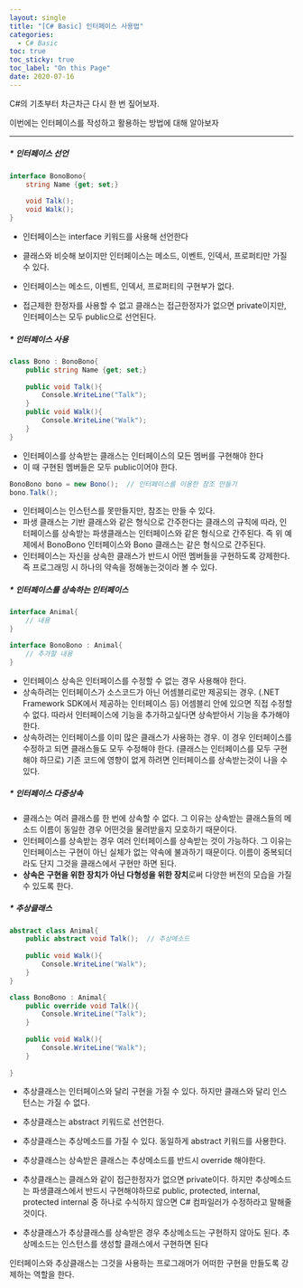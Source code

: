 ```yaml
---
layout: single
title: "[C# Basic] 인터페이스 사용법"
categories:
  - C# Basic
toc: true
toc_sticky: true
toc_label: "On this Page"
date: 2020-07-16
---
```




C#의 기초부터 차근차근 다시 한 번 짚어보자.  

이번에는 인터페이스를 작성하고 활용하는 방법에 대해 알아보자

-----

##### * 인터페이스 선언

```c#
interface BonoBono{
    string Name {get; set;}
    
    void Talk();
    void Walk();
}
```

- 인터페이스는 interface 키워드를 사용해 선언한다
- 클래스와 비슷해 보이지만 인터페이스는 메소드, 이벤트, 인덱서, 프로퍼티만 가질 수 있다.
- 인터페이스는 메소드, 이벤트, 인덱서, 프로퍼티의 구현부가 없다.

- 접근제한 한정자를 사용할 수 없고 클래스는 접근한정자가 없으면 private이지만, 인터페이스는 모두 public으로 선언된다.



##### * 인터페이스 사용

```c#
class Bono : BonoBono{
    public string Name {get; set;}
    
    public void Talk(){
        Console.WriteLine("Talk");
    }
    public void Walk(){
        Console.WriteLine("Walk");
    }
}
```

- 인터페이스를 상속받는 클래스는 인터페이스의 모든 멤버를 구현해야 한다
- 이 때 구현된 멤버들은 모두 public이어야 한다.

```c#
BonoBono bono = new Bono();  // 인터페이스를 이용한 참조 만들기
bono.Talk();
```

- 인터페이스는 인스턴스를 못만들지만, 참조는 만들 수 있다.
- 파생 클래스는 기반 클래스와 같은 형식으로 간주한다는 클래스의 규칙에 따라, 인터페이스를 상속받는 파생클래스는 인터페이스와 같은 형식으로 간주된다.  즉 위 예제에서 BonoBono 인터페이스와 Bono 클래스는 같은 형식으로 간주된다.
- 인터페이스는 자신을 상속한 클래스가 반드시 어떤 멤버들을 구현하도록 강제한다.  즉 프로그래밍 시 하나의 약속을 정해놓는것이라 볼 수 있다.



##### * 인터페이스를 상속하는 인터페이스

```c#
interface Animal{
    // 내용
}

interface BonoBono : Animal{
    // 추가할 내용
}
```

- 인터페이스 상속은 인터페이스를 수정할 수 없는 경우 사용해야 한다.
- 상속하려는 인터페이스가 소스코드가 아닌 어셈블리로만 제공되는 경우. (.NET Framework SDK에서 제공하는 인터페이스 등)   어셈블리 안에 있으면 직접 수정할 수 없다.  따라서 인터페이스에 기능을 추가하고싶다면 상속받아서 기능을 추가해야 한다.
- 상속하려는 인터페이스를 이미 많은 클래스가 사용하는 경우.  이 경우 인터페이스를 수정하고 되면 클래스들도 모두 수정해야 한다.  (클래스는 인터페이스를 모두 구현해야 하므로)  기존 코드에 영향이 없게 하려면 인터페이스를 상속받는것이 나을 수 있다.



##### * 인터페이스 다중상속

- 클래스는 여러 클래스를 한 번에 상속할 수 없다.  그 이유는 상속받는 클래스들의 메소드 이름이 동일한 경우 어떤것을 물려받을지 모호하기 때문이다.
- 인터페이스를 상속받는 경우 여러 인터페이스를 상속받는 것이 가능하다.  그 이유는 인터페이스는 구현이 아닌 실체가 없는 약속에 불과하기 때문이다.  이름이 중복되더라도 단지 그것을 클래스에서 구현만 하면 된다.
- **상속은 구현을 위한 장치가 아닌 다형성을 위한 장치**로써 다양한 버전의 모습을 가질 수 있도록 한다.



##### * 추상클래스

```c#
abstract class Animal{
    public abstract void Talk();  // 추상메소드
    
    public void Walk(){
        Console.WriteLine("Walk");
    }
}

class BonoBono : Animal{
    public override void Talk(){
        Console.WriteLine("Talk");
    }
    
    public void Walk(){
        Console.WriteLine("Walk");
    }
    
}
```

- 추상클래스는 인터페이스와 달리 구현을 가질 수 있다.  하지만 클래스와 달리 인스턴스는 가질 수 없다.
- 추상클래스는 abstract 키워드로 선언한다.
- 추상클래스는 추상메소드를 가질 수 있다.  동일하게 abstract 키워드를 사용한다.
- 추상클래스는 상속받은 클래스는 추상메소드를 반드시 override 해야한다.
- 추상클래스는 클래스와 같이 접근한정자가 없으면 private이다.  하지만 추상메소드는 파생클래스에서 반드시 구현해야하므로 public, protected, internal, protected internal 중 하나로 수식하지 않으면 C# 컴파일러가 수정하라고 말해줄 것이다.

- 추상클래스가 추상클래스를 상속받은 경우 추상메소드는 구현하지 않아도 된다.  추상메소드는 인스턴스를 생성할 클래스에서 구현하면 된다





인터페이스와 추상클래스는 그것을 사용하는 프로그래머가 어떠한 구현을 만들도록 강제하는 역할을 한다.